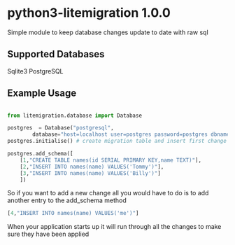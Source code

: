 # python3-litemigration 1.0.0

Simple module to keep database changes update to date with raw sql

## Supported Databases

Sqlite3
PostgreSQL

## Example Usage
```python

from litemigration.database import Database

postgres  = Database("postgresql",
		database="host=localhost user=postgres password=postgres dbname=test")
postgres.initialise() # create migration table and insert first change

postgres.add_schema([
    [1,"CREATE TABLE names(id SERIAL PRIMARY KEY,name TEXT)"],
    [2,"INSERT INTO names(name) VALUES('Tommy')"],
    [3,"INSERT INTO names(name) VALUES('Billy')"]
    ])
```

So if you want to add a new change all you would have to do is to add another entry to the add_schema method

```python
[4,"INSERT INTO names(name) VALUES('me')"]
```
When your application starts up it will run through all the changes to make sure they have been applied

